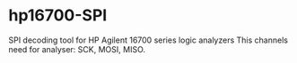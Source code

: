 # hp16700-SPI
SPI decoding tool for HP Agilent 16700 series logic analyzers
This channels need for analyser:
SCK,
MOSI,
MISO.


